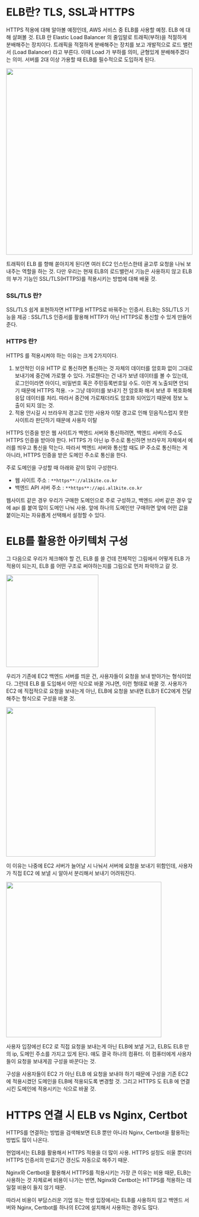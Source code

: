 # ELB란? TLS, SSL과 HTTPS

HTTPS 적용에 대해 알아볼 예정인데, AWS 서비스 중 ELB를 사용할 예정.
ELB 에 대해 살펴볼 것.
ELB 란 Elastic Load Balancer 의 줄임말로 트래픽(부하)을 적절하게 분배해주는 장치이다. 
트래픽을 적절하게 분배해주는 장치를 보고 개발적으로 로드 밸런서 (Load Balancer) 라고 부른다.
이때 Load 가 부하를 의미, 균형있게 분배해주겠다는 의미.
서버를 2대 이상 가용할 때 ELB를 필수적으로 도입하게 된다.

<img width="503" src="https://github.com/al1kite/AWS-wiki/assets/102217402/d2951538-d0c2-495c-b5e4-f5c3d78e8de1">

트래픽이 ELB 를 향해 쏟아지게 된다면 여러 EC2 인스턴스한테 골고루 요청을 나눠 보내주는 역할을 하는 것.
다만 우리는 현재 ELB의 로드밸런서 기능은 사용하지 않고 ELB의 부가 기능인 SSL/TLS(HTTPS)를 적용시키는 방법에 대해 배울 것.

### SSL/TLS 란?
SSL/TLS 쉽게 표현하자면 HTTP를 HTTPS로 바꿔주는 인증서.
ELB는 SSL/TLS 기능을 제공 : SSL/TLS 인증서를 활용해 HTTP가 아닌 HTTPS로 통신할 수 있게 만들어준다. 

### HTTPS 란?
HTTPS 를 적용시켜야 하는 이유는 크게 2가지이다.
1. 보안적인 이유
HTTP 로 통신하면 통신하는 것 자체의 데이터를 암호화 없이 그대로 보내기에 중간에 가로챌 수 있다.
가로챈다는 건 내가 보낸 데이터를 볼 수 있는데, 로그인이라면 아이디, 비밀번호 혹은 주민등록번호일 수도.
이런 게 노출되면 안되기 때문에 HTTPS 적용. -> 그냥 데이터를 보내기 전 암호화 해서 보낸 후 복호화해 응답 데이터를 처리.
따라서 중간에 가로채더라도 암호화 되어있기 때문에 정보 노출이 되지 않는 것.
2. 적용 안시길 시 브라우저 경고로 인한 사용자 이탈
경고로 인해 믿음직스럽지 못한 사이트라 판단하기 때문에 사용자 이탈

HTTPS 인증을 받은 웹 사이트가 백엔드 서버와 통신하려면, 백엔드 서버의 주소도 HTTPS 인증을 받아야 한다. 
HTTPS 가 아닌 ip 주소로 통신하면 브라우저 자체에서 에러를 띄우고 통신을 막는다.
따라서 백엔드 서버와 통신할 때도 IP 주소로 통신하는 게 아니라, HTTPS 인증을 받은 도메인 주소로 통신을 한다. 

주로 도메인을 구성할 때 아래와 같이 많이 구성한다.

- 웹 사이트 주소 : `**https**://al1kite.co.kr`
- 백엔드 API 서버 주소 : `**https**://api.al1kite.co.kr`

웹사이트 같은 경우 우리가 구매한 도메인으로 주로 구성하고,
백엔드 서버 같은 경우 앞에 api 를 붙여 많이 도메인 나눠 사용.
앞에 하나의 도메인만 구매하면 앞에 어떤 값을 붙이는지는 자유롭게 선택해서 설정할 수 있다.

# ELB를 활용한 아키텍처 구성

그 다음으로 우리가 체크해야 할 건, ELB 를 쓸 건데 전체적인 그림에서
어떻게 ELB 가 적용이 되는지, ELB 를 어떤 구조로 써야하는지를 그림으로 먼저 파악하고 갈 것. 

<img width="249" src="https://github.com/al1kite/AWS-wiki/assets/102217402/c6f1e080-e3df-441d-959c-30ff007cb383">

우리가 기존에 EC2 백엔드 서버를 띄운 건, 사용자들이 요청을 보내 받아가는 형식이었다.
그런데 ELB 를 도입해서 어떤 식으로 바꿀 거냐면, 이런 형태로 바꿀 것. 사용자가 EC2 에 직접적으로 요청을 보내는게 아닌, ELB에 요청을 보내면 ELB가 EC2에게 전달해주는 형식으로 구성을 바꿀 것.

<img width="403" src="https://github.com/al1kite/AWS-wiki/assets/102217402/d691dc90-da2b-4360-bec1-3799349fe0d6">

이 이유는 나중에 EC2 서버가 늘어날 시 나눠서 서버에 요청을 보내기 위함인데, 사용자가 직접 EC2 에 보낼 시 알아서 분리해서 보내기 어려워진다.

<img width="419" src="https://github.com/al1kite/AWS-wiki/assets/102217402/13b992fc-6fb2-4721-8ade-af671489c86a">

사용자 입장에선 EC2 로 직접 요청을 보내는게 아닌 ELB에 보낼 거고, ELB도 ELB 만의 ip, 도메인 주소를 가지고 있게 된다. 얘도 결국 하나의 컴퓨터.
이 컴퓨터에게 사용자들이 요청을 보내게끔 구성을 바꾼다는 것.

구성을 사용자들이 EC2 가 아닌 ELB 에 요청을 보내야 하기 때문에 구성을 기존 EC2 에 적용시켰던 도메인을 ELB에 적용되도록 변경할 것.
그리고 HTTPS 도 ELB 에 연결시킨 도메인에 적용시키는 식으로 바꿀 것.

# HTTPS 연결 시 ELB vs Nginx, Certbot

HTTPS를 연결하는 방법을 검색해보면 ELB 뿐만 아니라 
Nginx, Certbot을 활용하는 방법도 많이 나온다.

현업에서는 ELB를 활용해서 HTTPS 적용을 더 많이 사용. 
HTTPS 설정도 쉬울 뿐더러 HTTPS 인증서의 만료기간 갱신도 자동으로 해주기 때문.

Nginx와 Certbot을 활용해서 HTTPS를 적용시키는 가장 큰 이유는 비용 때문,
ELB는 사용하는 것 자체로써 비용이 나가는 반면, Nginx와 Certbot는 HTTPS를 적용하는 데 일절 비용이 들지 않기 때문.

따라서 비용이 부담스러운 기업 또는 학생 입장에서는 ELB를 사용하지 않고 
백엔드 서버와 Nginx, Certbot를 하나의 EC2에 설치해서 사용하는 경우도 많다. 
